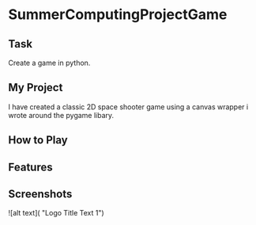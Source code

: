 # SummerComputingProjectGame

## Task
Create a game in python.

## My Project
I have created a classic 2D space shooter game using a canvas wrapper i  wrote around the pygame libary.

## How to Play

## Features

## Screenshots
![alt text]( "Logo Title Text 1")